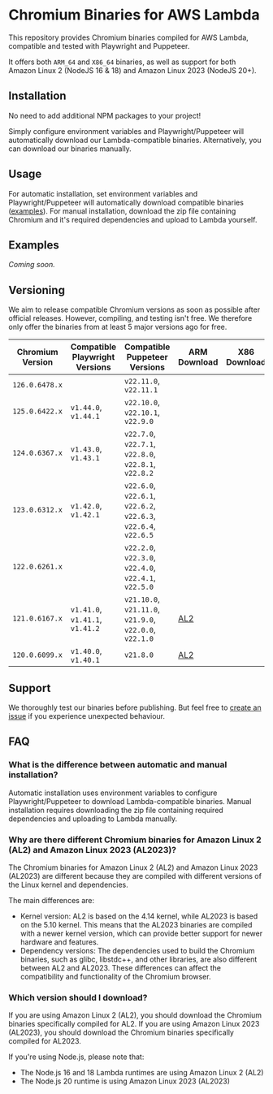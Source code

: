 # Chromium Binaries for AWS Lambda

This repository provides Chromium binaries compiled for AWS Lambda, compatible and tested with Playwright and Puppeteer. 

It offers both `ARM_64` and `X86_64` binaries, as well as support for both Amazon Linux 2 (NodeJS 16 & 18) and Amazon Linux 2023 (NodeJS 20+).

## Installation

No need to add additional NPM packages to your project! 

Simply configure environment variables and Playwright/Puppeteer will automatically download our Lambda-compatible binaries. Alternatively, you can download our binaries manually.

## Usage

For automatic installation, set environment variables and Playwright/Puppeteer will automatically download compatible binaries ([examples](#examples)). For manual installation, download the zip file containing Chromium and it's required dependencies and upload to Lambda yourself.

## Examples

_Coming soon._

## Versioning

We aim to release compatible Chromium versions as soon as possible after official releases. However, compiling, and testing isn't free. We therefore only offer the binaries from at least 5 major versions ago for free.

| Chromium Version | Compatible Playwright Versions | Compatible Puppeteer Versions | ARM Download | X86 Download |
| --- | --- | --- | --- | --- |
| `126.0.6478.x` |  | `v22.11.0`, `v22.11.1` |   |   | 
| `125.0.6422.x` | `v1.44.0`, `v1.44.1` | `v22.10.0`, `v22.10.1`, `v22.9.0` |   |   | 
| `124.0.6367.x` | `v1.43.0`, `v1.43.1` | `v22.7.0`, `v22.7.1`, `v22.8.0`, `v22.8.1`, `v22.8.2` |   |   | 
| `123.0.6312.x` | `v1.42.0`, `v1.42.1` | `v22.6.0`, `v22.6.1`, `v22.6.2`, `v22.6.3`, `v22.6.4`, `v22.6.5` |   |   | 
| `122.0.6261.x` |  | `v22.2.0`, `v22.3.0`, `v22.4.0`, `v22.4.1`, `v22.5.0` |   |   | 
| `121.0.6167.x` | `v1.41.0`, `v1.41.1`, `v1.41.2` | `v21.10.0`, `v21.11.0`, `v21.9.0`, `v22.0.0`, `v22.1.0` | [AL2](https://github.com/chromium-for-lambda/binaries/releases/tag/arm64-amazon-linux-2-chromium-121.0.6167)  |   | 
| `120.0.6099.x` | `v1.40.0`, `v1.40.1` | `v21.8.0` | [AL2](https://github.com/chromium-for-lambda/binaries/releases/tag/arm64-amazon-linux-2-chromium-120.0.6099)  |   | 

## Support

We thoroughly test our binaries before publishing. But feel free to [create an issue](https://github.com/chromium-for-lambda/binaries/issues) if you experience unexpected behaviour.

## FAQ
### What is the difference between automatic and manual installation?
Automatic installation uses environment variables to configure Playwright/Puppeteer to download Lambda-compatible binaries. Manual installation requires downloading the zip file containing required dependencies and uploading to Lambda manually.

### Why are there different Chromium binaries for Amazon Linux 2 (AL2) and Amazon Linux 2023 (AL2023)?
The Chromium binaries for Amazon Linux 2 (AL2) and Amazon Linux 2023 (AL2023) are different because they are compiled with different versions of the Linux kernel and dependencies. 

The main differences are:
- Kernel version: AL2 is based on the 4.14 kernel, while AL2023 is based on the 5.10 kernel. This means that the AL2023 binaries are compiled with a newer kernel version, which can provide better support for newer hardware and features.
- Dependency versions: The dependencies used to build the Chromium binaries, such as glibc, libstdc++, and other libraries, are also different between AL2 and AL2023. These differences can affect the compatibility and functionality of the Chromium browser.

### Which version should I download?
If you are using Amazon Linux 2 (AL2), you should download the Chromium binaries specifically compiled for AL2. If you are using Amazon Linux 2023 (AL2023), you should download the Chromium binaries specifically compiled for AL2023.

If you're using Node.js, please note that:
- The Node.js 16 and 18 Lambda runtimes are using Amazon Linux 2 (AL2)
- The Node.js 20 runtime is using Amazon Linux 2023 (AL2023)
